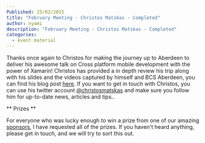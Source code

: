 ```yaml
---
Published: 25/02/2015
title: "February Meeting - Christos Matskas - Completed"
author: nyami
description: "February Meeting - Christos Matskas - Completed"
categories:
  - event material
---
```


Thanks once again to Christos for making the journey up to Aberdeen to deliver his awesome talk on Cross platform mobile development with the power of Xamarin! Christos has provided a in depth review his trip along with his slides and the videos captured by himself and BCS Aberdeen, you can find his blog post [here][Christos_Blog_Post].  If you want to get in touch with Christos, you can use his twitter account [@christosmatskas][Christos_Twitter_Account] and make sure you follow him for up-to-date news, articles and tips..

** Prizes **

For everyone who was lucky enough to win a prize from one of our amazing [sponsors][sponsors_page], I have requested all of the prizes.  If you haven't heard anything, please get in touch, and we will try to sort this out.

[Christos_Blog_Post]: https://cmatskas.com/cross-platform-application-development-with-xamarin/
[Christos_Twitter_Account]: https://twitter.com/christosmatskas
[sponsors_page]: http://www.aberdeendevelopers.co.uk/sponsors/
